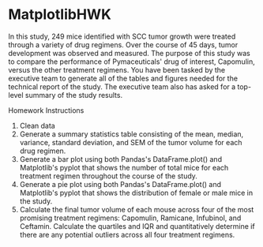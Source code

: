 # MatplotlibHWK

In this study, 249 mice identified with SCC tumor growth were treated through a variety of drug regimens. Over the course of 45 days, tumor development was observed and measured. The purpose of this study was to compare the performance of Pymaceuticals' drug of interest, Capomulin, versus the other treatment regimens. You have been tasked by the executive team to generate all of the tables and figures needed for the technical report of the study. The executive team also has asked for a top-level summary of the study results.

Homework Instructions
1. Clean data
2. Generate a summary statistics table consisting of the mean, median, variance, standard deviation, and SEM of the tumor volume for each drug regimen.
3. Generate a bar plot using both Pandas's DataFrame.plot() and Matplotlib's pyplot that shows  the number of total mice for each treatment regimen throughout the course of the study.
4. Generate a pie plot using both Pandas's DataFrame.plot() and Matplotlib's pyplot that shows the distribution of female or male mice in the study.
5. Calculate the final tumor volume of each mouse across four of the most promising treatment regimens: Capomulin, Ramicane, Infubinol, and Ceftamin. Calculate the quartiles and IQR and quantitatively determine if there are any potential outliers across all four treatment regimens.






